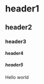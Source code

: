 <!DOCTYPEhtml>
<html>
  <head>
    <h1>header1</h1>
    <h2>header2</h2>
    <h3>header3</h3>
    <h4>header4</h4>
    <h5>header5</h5>
 </head>
  <body>
    <p>Hello world</p>
  </body>
  </hmtl>

